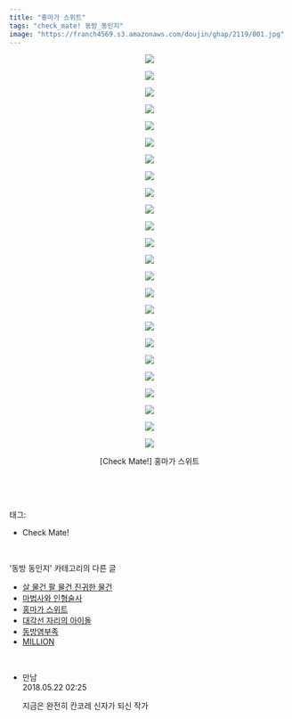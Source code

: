 ```yaml
---
title: "홍마가 스위트"
tags: "check_mate! 동방_동인지"
image: "https://franch4569.s3.amazonaws.com/doujin/ghap/2119/001.jpg"
---
```

<div class="article">
<p style="text-align: center; clear: none; float: none;"><img src="{{ site.imgserver2 }}/ghap/2119/001.jpg"/></p>
<p style="text-align: center; clear: none; float: none;"><img src="{{ site.imgserver2 }}/ghap/2119/002.jpg"/></p>
<p style="text-align: center; clear: none; float: none;"><img src="{{ site.imgserver2 }}/ghap/2119/003.jpg"/></p>
<p style="text-align: center; clear: none; float: none;"><img src="{{ site.imgserver2 }}/ghap/2119/004.jpg"/></p>
<p style="text-align: center; clear: none; float: none;"><img src="{{ site.imgserver2 }}/ghap/2119/005.jpg"/></p>
<p style="text-align: center; clear: none; float: none;"><img src="{{ site.imgserver2 }}/ghap/2119/006.jpg"/></p>
<p style="text-align: center; clear: none; float: none;"><img src="{{ site.imgserver2 }}/ghap/2119/007.jpg"/></p>
<p style="text-align: center; clear: none; float: none;"><img src="{{ site.imgserver2 }}/ghap/2119/008.jpg"/></p>
<p style="text-align: center; clear: none; float: none;"><img src="{{ site.imgserver2 }}/ghap/2119/009.jpg"/></p>
<p style="text-align: center; clear: none; float: none;"><img src="{{ site.imgserver2 }}/ghap/2119/010.jpg"/></p>
<p style="text-align: center; clear: none; float: none;"><img src="{{ site.imgserver2 }}/ghap/2119/011.jpg"/></p>
<p style="text-align: center; clear: none; float: none;"><img src="{{ site.imgserver2 }}/ghap/2119/012.jpg"/></p>
<p style="text-align: center; clear: none; float: none;"><img src="{{ site.imgserver2 }}/ghap/2119/013.jpg"/></p>
<p style="text-align: center; clear: none; float: none;"><img src="{{ site.imgserver2 }}/ghap/2119/014.jpg"/></p>
<p style="text-align: center; clear: none; float: none;"><img src="{{ site.imgserver2 }}/ghap/2119/015.jpg"/></p>
<p style="text-align: center; clear: none; float: none;"><img src="{{ site.imgserver2 }}/ghap/2119/016.jpg"/></p>
<p style="text-align: center; clear: none; float: none;"><img src="{{ site.imgserver2 }}/ghap/2119/017.jpg"/></p>
<p style="text-align: center; clear: none; float: none;"><img src="{{ site.imgserver2 }}/ghap/2119/018.jpg"/></p>
<p style="text-align: center; clear: none; float: none;"><img src="{{ site.imgserver2 }}/ghap/2119/019.jpg"/></p>
<p style="text-align: center; clear: none; float: none;"><img src="{{ site.imgserver2 }}/ghap/2119/020.jpg"/></p>
<p style="text-align: center; clear: none; float: none;"><img src="{{ site.imgserver2 }}/ghap/2119/021.jpg"/></p>
<p style="text-align: center; clear: none; float: none;"><img src="{{ site.imgserver2 }}/ghap/2119/022.jpg"/></p>
<p style="text-align: center; clear: none; float: none;"><img src="{{ site.imgserver2 }}/ghap/2119/023.jpg"/></p>
<p style="text-align: center; clear: none; float: none;"><img src="{{ site.imgserver2 }}/ghap/2119/024.jpg"/></p>
<p style="text-align: center; clear: none; float: none;">[Check Mate!] 홍마가 스위트</p>
<p><br/></p>
</div><br/>
<div class="tagTrail">
<p>태그: </p>
<ul>
<li>Check Mate!</li>
</ul>
</div><br/>
<div class="another">
<p>'동방 동인지' 카테고리의 다른 글</p>
<ul>
<li><a href="/ghap_2121">살 물건 팔 물건 진귀한 물건</a></li>
<li><a href="/ghap_2120">마법사와 인형술사</a></li>
<li><a href="/ghap_2119">홍마가 스위트</a></li>
<li><a href="/ghap_2118">대각선 자리의 아이돌</a></li>
<li><a href="/ghap_2117">동방염부족</a></li>
<li><a href="/ghap_2116">MILLION</a></li>
</ul>
</div><br/>
<div class="cb_module cb_fluid">
<div class="cb_wrt cb_profile">
<div class="comment">
<ul>
<li class="cb_thumb_off" id="comment15259902">
<div class="cb_comment_area">
<div class="cb_info_area">
<div class="cb_section">
<span class="cb_nick_name">만남</span>
</div>
<div class="cb_section">
<span class="cb_date">2018.05.22 02:25 </span>
</div>
</div>
<div class="cb_dsc_comment">
<p class="cb_dsc">
											지금은 완전히 칸코레 신자가 되신 작가
										</p>
</div>
</div></li>
</ul>
</div>
</div><!-- commentList close -->
</div><br/>
